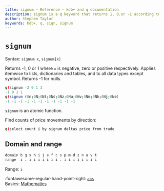 ```yaml
---
title: signum – Reference – kdb+ and q documentation
description: signum is a q keyword that returns 1, 0,or -1 according to the sign of its argument.
author: Stephen Taylor
keywords: kdb+, q, sign, signum
---
```

# `signum`




Syntax: `signum x`, `signum[x]` 

Returns -1, 0 or 1 where `x` is negative, zero or positive respectively. Applies itemwise to lists, dictionaries and tables, and to all data types except symbol. Returns -1 for nulls. 
```q
q)signum -2 0 1 3
-1 0 1 1
q)signum (0n;0N;0Nt;0Nd;0Nz;0Nu;0Nv;0Nm;0Nh;0Nj;0Ne)
-1 -1 -1 -1 -1 -1 -1 -1 -1 -1 -1
```

`signum` is an atomic function. 

<!-- FIXME Examples for dictionaries and tables -->

Find counts of price movements by direction:

```q
q)select count i by signum deltas price from trade
```


## Domain and range

```txt
domain b g x h i j e f c s p m d z n u v t
range  i . i i i i i i i . i i i i i i i i
```

Range: `i`


:fontawesome-regular-hand-point-right: 
[`abs`](abs.md)  
Basics: [Mathematics](../basics/math.md)